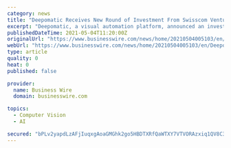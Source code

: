 ```yaml
---
category: news
title: "Deepomatic Receives New Round of Investment From Swisscom Ventures and Octave Klaba to Face Accelerated Growth"
excerpt: "Deepomatic, a visual automation platform, announced an investment from two new strategic partners: Swisscom Ventures, the investment arm of the Swiss"
publishedDateTime: 2021-05-04T11:20:00Z
originalUrl: "https://www.businesswire.com/news/home/20210504005103/en/Deepomatic-Receives-New-Round-of-Investment-From-Swisscom-Ventures-and-Octave-Klaba-to-Face-Accelerated-Growth"
webUrl: "https://www.businesswire.com/news/home/20210504005103/en/Deepomatic-Receives-New-Round-of-Investment-From-Swisscom-Ventures-and-Octave-Klaba-to-Face-Accelerated-Growth"
type: article
quality: 0
heat: 0
published: false

provider:
  name: Business Wire
  domain: businesswire.com

topics:
  - Computer Vision
  - AI

secured: "bPLv2yapdLzAFjIuqxgAoaGMGhk2go5HBDTXRfQaWTXY7VTVORAzxiq1QV8C3htgXjXb5yGiVmxzq92ZbK/eDR2IV4203Fjd9Au9S6OVFQbzNjTpGA7UcUcA9lM7tFB5hLfHbKuWZNWP8372d4qPzMkghg8DxaX7OdNZ4bF/2B4L1w2hV+sSAAj8LvP92Nch9FNdAl22llgdNysy9j5Ckqrk75sNBa2Iw0hnUNoAg0rNsvriSvjDHvG344AYAuuuLAgDszPN9UHJTgigFmxWYjAS5GxR/Ys2TBTaC5JE7QMbbP3vZEad6iQK402bqO8wvhD0UL+QnLFOBjqFjQDUdR1vargeZJr5g+3R+b7RUrk=;pyOubGTjqzFPR3EdC0SJcQ=="
---
```



